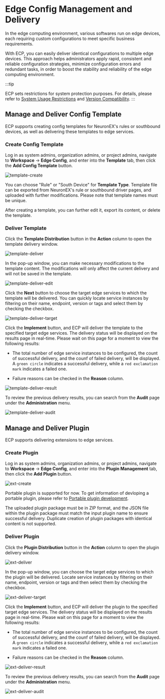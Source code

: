 # Edge Config Management and Delivery

In the edge computing environment, various softwares run on edge devices, each requiring custom configurations to meet specific business requirements.

With ECP, you can easily deliver identical configurations to multiple edge devices. This approach helps administrators apply rapid, consistent and reliable configuration strategies, minimize configuration errors and redundant tasks, in order to boost the stability and reliability of the edge computing environment.

:::tip

ECP sets restrictions for system protection purposes. For details, please refer to [System Usage Restrictions](../others/known_limitations) and [Version Compatibility](../others/version_limitations).
:::

## Manage and Deliver Config Template

ECP supports creating config templates for NeuronEX's rules or southbound devices, as well as delivering these templates to edge services. 

### Create Config Template

Log in as system admins, organization admins, or project admins, navigate to **Workspace** -> **Edge Config**, and enter into the **Template** tab, then click the **Add Config Template** button.

![template-create](./_assets/edge-template-create.png)

You can choose "Rule" or "South Device" for **Template Type**. Template file can be exported from NeuronEX's rule or southbound driver pages, and uploaded with further modifications. Please note that template names must be unique.

After creating a template, you can further edit it, export its content, or delete the template.

### Deliver Template

Click the **Template Distribution** button in the **Action** column to open the template delivery window.

![template-deliver](./_assets/edge-template-deliver.png)

In the pop-up window, you can make necessary modifications to the template content. The modifications will only affect the current delivery and will not be saved in the template.

![template-deliver-edit](./_assets/edge-template-deliver-1.png)

Click the **Next** button to choose the target edge services to which the template will be delivered. You can quickly locate service instances by filtering on their name, endpoint, version or tags and select them by checking the checkbox.

![template-deliver-target](./_assets/edge-template-deliver-2.png)

Click the **Implement** button, and ECP will deliver the template to the specified target edge services. The delivery status will be displayed on the results page in real-time. Please wait on this page for a moment to view the following results:

- The total number of edge service instances to be configured, the count of successful delivery, and the counf of failed delivery, will be displayed. A `green circle` indicates a successful delivery, while a `red exclamation mark` indicates a failed one.

- Failure reasons can be checked in the **Reason** column.

![template-deliver-result](./_assets/edge-template-deliver-3.png)

To review the previous delivery results, you can search from the **Audit** page under the **Administration** menu.

![template-deliver-audit](./_assets/edge-template-deliver-audit.png)

## Manage and Deliver Plugin

ECP supports delivering extensions to edge services. 

### Create Plugin

Log in as system admins, organization admins, or project admins, navigate to **Workspace** -> **Edge Config**, and enter into the **Plugin Management** tab, then click the **Add Plugin** button.

![ext-create](./_assets/edge-ext-create.png)

Portable plugin is supported for now. To get information of devloping a portable plugin, please refer to [Portable plugin development](https://docs.emqx.com/en/neuronex/latest/streaming-processing/extension.html#portable-plugin-development).

The uploaded plugin package must be in ZIP format, and the JSON file within the plugin package must match the input plugin name to ensure successful delivery. Duplicate creation of plugin packages with identical content is not supported.

### Deliver Plugin

Click the **Plugin Distribution** button in the **Action** column to open the plugin delivery window.

![ext-deliver](./_assets/edge-ext-deliver.png)

In the pop-up window, you can choose the target edge services to which the plugin will be delivered. Locate service instances by filtering on their name, endpoint, version or tags and then select them by checking the checkbox.

![ext-deliver-target](./_assets/edge-ext-deliver-1.png)

Click the **Implement** button, and ECP will deliver the plugin to the specified target edge services. The delivery status will be displayed on the results page in real-time. Please wait on this page for a moment to view the following results:

- The total number of edge service instances to be configured, the count of successful delivery, and the counf of failed delivery, will be displayed. A `green circle` indicates a successful delivery, while a `red exclamation mark` indicates a failed one.

- Failure reasons can be checked in the **Reason** column.

![ext-deliver-result](./_assets/edge-ext-deliver-2.png)

To review the previous delivery results, you can search from the **Audit** page under the **Administration** menu.

![ext-deliver-audit](./_assets/edge-ext-deliver-audit.png)

